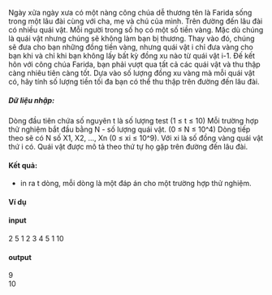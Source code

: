 Ngày xửa ngày xưa có một nàng công chúa dễ thương tên là Farida sống trong một lâu đài cùng với cha, mẹ và chú của mình. Trên đường đến lâu đài có nhiều quái vật. Mỗi người trong số họ có một số tiền vàng. Mặc dù chúng là quái vật nhưng chúng sẽ không làm bạn bị thương. Thay vào đó, chúng sẽ đưa cho bạn những đồng tiền vàng, nhưng quái vật i chỉ đưa vàng cho bạn khi và chỉ khi bạn không lấy bất kỳ đồng xu nào từ quái vật i-1. Đế kết hôn với công chúa Farida, bạn phải vượt qua tất cả các quái vật và thu thập càng nhiêu tiên càng tốt. Dựa vào số lượng đồng xu vàng mà mỗi quái vật có, hãy tính số lượng tiền tối đa bạn có thể thu thập trên đường đến lâu đài.

##### Dữ liệu nhập:
  Dòng đầu tiên chứa số nguyên t là số lượng test (1 ≤ t ≤ 10)
  Mỗi trường hợp thử nghiệm bắt đầu bằng N - số lượng quái vật. (0 ≤ N ≤ 10^4)
  Dòng tiếp theo sẽ có N số X1, X2, ..., Xn (0 ≤ xi ≤ 10^9). Với xi là số đồng vàng quái vật thứ i có. Quái vật được mô tả theo thứ tự họ gặp trên đường đến lâu đài.

#### Kết quả:
  - in ra t dòng, mỗi dòng là một đáp án cho một trường hợp thử nghiệm.  
#### Ví dụ
#### input 
2
5
1 2 3 4 5
1
10

#### output  
9  
10  
